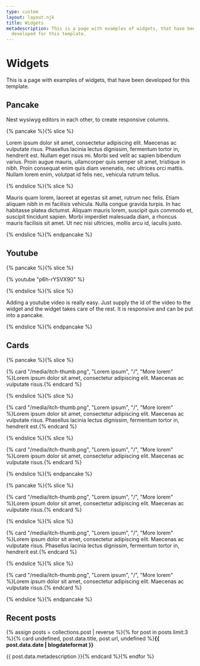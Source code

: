 ```yaml
---
type: custom
layout: layout.njk
title: Widgets
metadescription: This is a page with examples of widgets, that have been
  developed for this template.
---
```

# Widgets

This is a page with examples of widgets, that have been developed for this template.

## Pancake

Nest wysiwyg editors in each other, to create responsive columns.

{% pancake %}{% slice %}<p>Lorem ipsum dolor sit amet, consectetur adipiscing elit. Maecenas ac vulputate risus. Phasellus lacinia lectus dignissim, fermentum tortor in, hendrerit est. Nullam eget risus mi. Morbi sed velit ac sapien bibendum varius. Proin augue mauris, ullamcorper quis semper sit amet, tristique in nibh. Proin consequat enim quis diam venenatis, nec ultrices orci mattis. Nullam lorem enim, volutpat id felis nec, vehicula rutrum tellus.</p>{% endslice %}{% slice %}<p>Mauris quam lorem, laoreet at egestas sit amet, rutrum nec felis. Etiam aliquam nibh in mi facilisis vehicula. Nulla congue gravida turpis. In hac habitasse platea dictumst. Aliquam mauris lorem, suscipit quis commodo et, suscipit tincidunt sapien. Morbi imperdiet malesuada diam, a rhoncus mauris facilisis sit amet. Ut nec nisi ultricies, mollis arcu id, iaculis justo.</p>{% endslice %}{% endpancake %}

## Youtube

{% pancake %}{% slice %}<p>{% youtube "p6h-rYSVX90" %}</p>{% endslice %}{% slice %}<p>Adding a youtube video is really easy. Just supply the id of the video to the widget and the widget takes care of the rest. It is responsive and can be put into a pancake.</p>{% endslice %}{% endpancake %}

## Cards

{% pancake %}{% slice %}<p>{% card "/media/itch-thumb.png", "Lorem ipsum", "/", "More lorem" %}Lorem ipsum dolor sit amet, consectetur adipiscing elit. Maecenas ac vulputate risus.{% endcard %}</p>{% endslice %}{% slice %}<p>{% card "/media/itch-thumb.png", "Lorem ipsum", "/", "More lorem" %}Lorem ipsum dolor sit amet, consectetur adipiscing elit. Maecenas ac vulputate risus. Phasellus lacinia lectus dignissim, fermentum tortor in, hendrerit est.{% endcard %}</p>{% endslice %}{% slice %}<p>{% card "/media/itch-thumb.png", "Lorem ipsum", "/", "More lorem" %}Lorem ipsum dolor sit amet, consectetur adipiscing elit. Maecenas ac vulputate risus.{% endcard %}</p>{% endslice %}{% endpancake %}

{% pancake %}{% slice %}<p>{% card "/media/itch-thumb.png", "Lorem ipsum", "/", "More lorem" %}Lorem ipsum dolor sit amet, consectetur adipiscing elit. Maecenas ac vulputate risus.{% endcard %}</p>{% endslice %}{% slice %}<p>{% card "/media/itch-thumb.png", "Lorem ipsum", "/", "More lorem" %}Lorem ipsum dolor sit amet, consectetur adipiscing elit. Maecenas ac vulputate risus. Phasellus lacinia lectus dignissim, fermentum tortor in, hendrerit est.{% endcard %}</p>{% endslice %}{% slice %}<p>{% card "/media/itch-thumb.png", "Lorem ipsum", "/", "More lorem" %}Lorem ipsum dolor sit amet, consectetur adipiscing elit. Maecenas ac vulputate risus.{% endcard %}</p>{% endslice %}{% endpancake %}

## Recent posts

<div class="card__list">{% assign posts = collections.post | reverse %}{% for post in posts limit:3 %}{% card undefined, post.data.title, post.url, undefined %}<strong>{{ post.data.date | blogdateformat }}</strong></p><p>{{ post.data.metadescription }}{% endcard %}{% endfor %}</div>